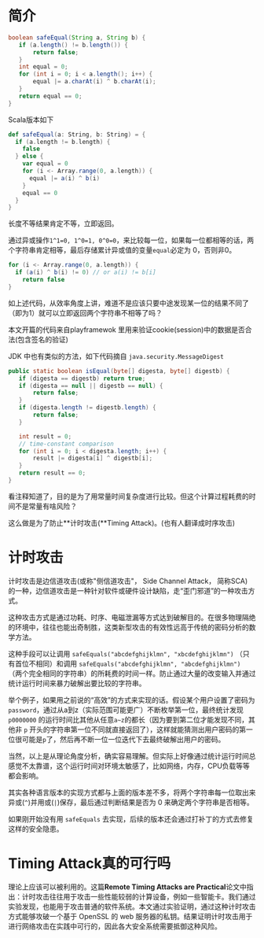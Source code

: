 # 简介
``` java
boolean safeEqual(String a, String b) {
   if (a.length() != b.length()) {
       return false;
   }
   int equal = 0;
   for (int i = 0; i < a.length(); i++) {
       equal |= a.charAt(i) ^ b.charAt(i);
   }
   return equal == 0;
}
```

Scala版本如下

```scala
def safeEqual(a: String, b: String) = {
  if (a.length != b.length) {
    false
  } else {
    var equal = 0
    for (i <- Array.range(0, a.length)) {
      equal |= a(i) ^ b(i)
    }
    equal == 0
  }
}
```

长度不等结果肯定不等，立即返回。

通过异或操作`1^1=0, 1^0=1, 0^0=0`，来比较每一位，如果每一位都相等的话，两个字符串肯定相等，最后存储累计异或值的变量`equal`必定为 0，否则非0。

```scala
for (i <- Array.range(0, a.length)) {
  if (a(i) ^ b(i) != 0) // or a(i) != b[i]
    return false
}
```

如上述代码，从效率角度上讲，难道不是应该只要中途发现某一位的结果不同了（即为1）就可以立即返回两个字符串不相等了吗？

本文开篇的代码来自playframewok 里用来验证cookie(session)中的数据是否合法(包含签名的验证)

JDK 中也有类似的方法，如下代码摘自 `java.security.MessageDigest`

```java
public static boolean isEqual(byte[] digesta, byte[] digestb) {
   if (digesta == digestb) return true;
   if (digesta == null || digestb == null) {
       return false;
   }
   if (digesta.length != digestb.length) {
       return false;
   }

   int result = 0;
   // time-constant comparison
   for (int i = 0; i < digesta.length; i++) {
       result |= digesta[i] ^ digestb[i];
   }
   return result == 0;
}
```

看注释知道了，目的是为了用常量时间复杂度进行比较。但这个计算过程耗费的时间不是常量有啥风险？

这么做是为了防止**计时攻击(**Timing Attack)。(也有人翻译成时序攻击)

# 计时攻击

计时攻击是边信道攻击(或称"侧信道攻击"， Side Channel Attack， 简称SCA) 的一种，边信道攻击是一种针对软件或硬件设计缺陷，走“歪门邪道”的一种攻击方式。

这种攻击方式是通过功耗、时序、电磁泄漏等方式达到破解目的。在很多物理隔绝的环境中，往往也能出奇制胜，这类新型攻击的有效性远高于传统的密码分析的数学方法。

这种手段可以让调用 `safeEquals("abcdefghijklmn", "xbcdefghijklmn")` （只有首位不相同）和调用 `safeEquals("abcdefghijklmn", "abcdefghijklmn")` （两个完全相同的字符串）的所耗费的时间一样。防止通过大量的改变输入并通过统计运行时间来暴力破解出要比较的字符串。

举个例子，如果用之前说的“高效”的方式来实现的话。假设某个用户设置了密码为 `password`，通过从a到z（实际范围可能更广）不断枚举第一位，最终统计发现 `p0000000` 的运行时间比其他从任意`a~z`的都长（因为要到第二位才能发现不同，其他非 `p` 开头的字符串第一位不同就直接返回了），这样就能猜测出用户密码的第一位很可能是`p`了，然后再不断一位一位迭代下去最终破解出用户的密码。

当然，以上是从理论角度分析，确实容易理解。但实际上好像通过统计运行时间总感觉不太靠谱，这个运行时间对环境太敏感了，比如网络，内存，CPU负载等等都会影响。

其实各种语言版本的实现方式都与上面的版本差不多，将两个字符串每一位取出来异或(`^`)并用或(`|`)保存，最后通过判断结果是否为 0 来确定两个字符串是否相等。

如果刚开始没有用 `safeEquals` 去实现，后续的版本还会通过打补丁的方式去修复这样的安全隐患。

# Timing Attack真的可行吗

理论上应该可以被利用的。这篇**Remote Timing Attacks are Practical**论文中指出：计时攻击往往用于攻击一些性能较弱的计算设备，例如一些智能卡。我们通过实验发现，也能用于攻击普通的软件系统。本文通过实验证明，通过这种计时攻击方式能够攻破一个基于 OpenSSL 的 web 服务器的私钥。结果证明计时攻击用于进行网络攻击在实践中可行的，因此各大安全系统需要抵御这种风险。

